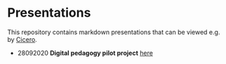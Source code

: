 # Presentations

This repository contains markdown presentations that can be viewed e.g. by [Cicero](https://cicero.xyz/).

- 28092020 **Digital pedagogy pilot project** [here](https://cicero.xyz/v3/remark/0.14.0/github.com/eafyounian/presentations/no_photo_table/28092020_digipilot.md/#1)
